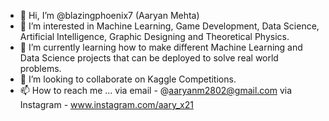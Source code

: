 - 👋 Hi, I’m @blazingphoenix7 (Aaryan Mehta)
- 👀 I’m interested in Machine Learning, Game Development, Data Science, Artificial Intelligence, Graphic Designing and Theoretical Physics.
- 🌱 I’m currently learning how to make different Machine Learning and Data Science projects that can be deployed to solve real world problems.
- 👯 I’m looking to collaborate on Kaggle Competitions.
- 📫 How to reach me ... via email - @aaryanm2802@gmail.com
                         via Instagram - www.instagram.com/aary_x21
